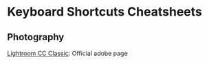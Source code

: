 Keyboard Shortcuts Cheatsheets
==============================
## Photography

[Lightroom CC Classic](https://helpx.adobe.com/lightroom/help/keyboard-shortcuts.html): Official adobe page

